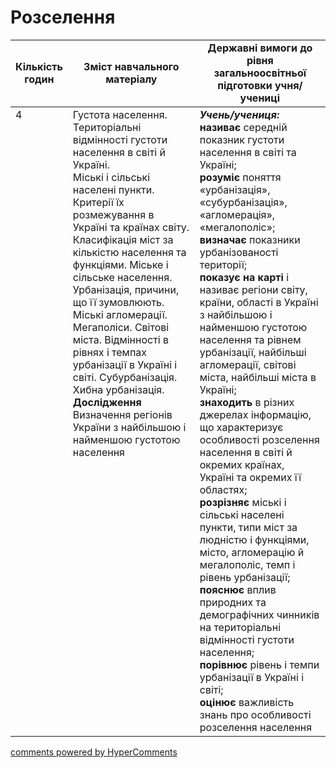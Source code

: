 <div id="hypercomments_widget" class="js-hypercomments-widget invisible"></div>

# Розселення

<table>
  <tr>
    <td width="10%" align="center"><b>Кількість годин</b></td>  
    <td width="45%" align="center"><b>Зміст навчального матеріалу</b></td>
    <td width="45%" align="center"><b>Державні вимоги до рівня загальноосвітньої підготовки учня/учениці</b></td>
  </tr>
<tbody>
  <tr>
<td width="10%" style="vertical-align:top !important;">4</td>
    <td width="45%" style="vertical-align:top !important;">
Густота населення. Територіальні відмінності густоти населення в світі й Україні.<br>
Міські і сільські населені пункти. Критерії їх розмежування в Україні та країнах світу. Класифікація міст за кількістю населення та функціями. Міське і сільське населення. Урбанізація, причини, що її зумовлюють. Міські агломерації. Мегаполіси. Світові міста. Відмінності в рівнях і темпах урбанізації в Україні і світі. Субурбанізація. Хибна урбанізація.<br>
<b>Дослідження</b><br>
Визначення регіонів України з найбільшою і найменшою густотою населення
</td>
    <td width="45%" style="vertical-align:top !important;">
<i><b>Учень/учениця:</b></i><br>
<b>називає</b> середній показник густоти населення в світі та Україні;<br>
<b>розуміє</b> поняття «урбанізація», «субурбанізація», «агломерація», «мегалополіс»;<br>
<b>визначає</b> показники урбанізованості території;<br>
<b>показує на карті</b> і називає регіони світу, країни, області в Україні з найбільшою і найменшою густотою населення та  рівнем урбанізації,  найбільші агломерації, світові міста, найбільші міста в Україні;<br>
<b>знаходить</b> в різних джерелах інформацію, що характеризує особливості розселення населення в світі й окремих країнах, Україні та окремих її областях;<br>
<b>розрізняє</b> міські і сільські населені пункти, типи міст за людністю і функціями, місто, агломерацію й мегалополіс, темп і рівень урбанізації; <br>
<b>пояснює</b> вплив природних та демографічних чинників на територіальні відмінності густоти населення;<br>
<b>порівнює</b> рівень і темпи урбанізації в Україні і світі; <br>
<b>оцінює</b> важливість знань про особливості розселення населення</td>
  </tr>
</tbody>
</table>

<div class="js-hypercomments-container">
<a href="http://hypercomments.com" class="hc-link" title="comments widget">comments powered by HyperComments</a>
</div>